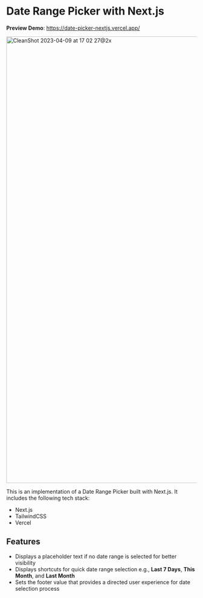 # Date Range Picker with Next.js

**Preview Demo**: <https://date-picker-nextjs.vercel.app/>

<img width="1178" alt="CleanShot 2023-04-09 at 17 02 27@2x" src="https://user-images.githubusercontent.com/12712988/230771342-9eb8f8fb-5bae-4ab0-ac1f-3453c32a67e1.png">


This is an implementation of a Date Range Picker built with Next.js. It includes the following tech stack:

- Next.js
- TailwindCSS
- Vercel

## Features

- Displays a placeholder text if no date range is selected for better visibility
- Displays shortcuts for quick date range selection e.g., **Last 7 Days**, **This Month**, and **Last Month**
- Sets the footer value that provides a directed user experience for date selection process


<!-- This is a [Next.js](https://nextjs.org/) project bootstrapped with [`create-next-app`](https://github.com/vercel/next.js/tree/canary/packages/create-next-app).

## Getting Started

First, run the development server:

```bash
npm run dev
# or
yarn dev
# or
pnpm dev
```

Open [http://localhost:3000](http://localhost:3000) with your browser to see the result.

You can start editing the page by modifying `pages/index.js`. The page auto-updates as you edit the file.

[API routes](https://nextjs.org/docs/api-routes/introduction) can be accessed on [http://localhost:3000/api/hello](http://localhost:3000/api/hello). This endpoint can be edited in `pages/api/hello.js`.

The `pages/api` directory is mapped to `/api/*`. Files in this directory are treated as [API routes](https://nextjs.org/docs/api-routes/introduction) instead of React pages.

This project uses [`next/font`](https://nextjs.org/docs/basic-features/font-optimization) to automatically optimize and load Inter, a custom Google Font.

## Learn More

To learn more about Next.js, take a look at the following resources:

- [Next.js Documentation](https://nextjs.org/docs) - learn about Next.js features and API.
- [Learn Next.js](https://nextjs.org/learn) - an interactive Next.js tutorial.

You can check out [the Next.js GitHub repository](https://github.com/vercel/next.js/) - your feedback and contributions are welcome!

## Deploy on Vercel

The easiest way to deploy your Next.js app is to use the [Vercel Platform](https://vercel.com/new?utm_medium=default-template&filter=next.js&utm_source=create-next-app&utm_campaign=create-next-app-readme) from the creators of Next.js.

Check out our [Next.js deployment documentation](https://nextjs.org/docs/deployment) for more details. -->
